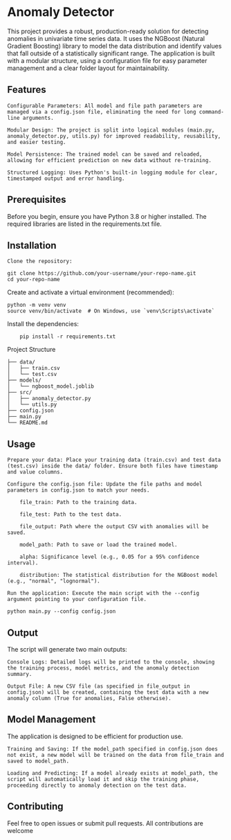 # Anomaly Detector

This project provides a robust, production-ready solution for detecting anomalies in univariate time series data. It uses the NGBoost (Natural Gradient Boosting) library to model the data distribution and identify values that fall outside of a statistically significant range. The application is built with a modular structure, using a configuration file for easy parameter management and a clear folder layout for maintainability.

## Features

    Configurable Parameters: All model and file path parameters are managed via a config.json file, eliminating the need for long command-line arguments.

    Modular Design: The project is split into logical modules (main.py, anomaly_detector.py, utils.py) for improved readability, reusability, and easier testing.

    Model Persistence: The trained model can be saved and reloaded, allowing for efficient prediction on new data without re-training.

    Structured Logging: Uses Python's built-in logging module for clear, timestamped output and error handling.

## Prerequisites

Before you begin, ensure you have Python 3.8 or higher installed. The required libraries are listed in the requirements.txt file.

## Installation

    Clone the repository:
```
git clone https://github.com/your-username/your-repo-name.git
cd your-repo-name
```

Create and activate a virtual environment (recommended):

```
python -m venv venv
source venv/bin/activate  # On Windows, use `venv\Scripts\activate`
```

Install the dependencies:

```
    pip install -r requirements.txt
```

Project Structure

```
├── data/
│   ├── train.csv
│   └── test.csv
├── models/
│   └── ngboost_model.joblib
├── src/
│   ├── anomaly_detector.py
│   └── utils.py
├── config.json
├── main.py
└── README.md
```

## Usage

    Prepare your data: Place your training data (train.csv) and test data (test.csv) inside the data/ folder. Ensure both files have timestamp and value columns.

    Configure the config.json file: Update the file paths and model parameters in config.json to match your needs.

        file_train: Path to the training data.

        file_test: Path to the test data.

        file_output: Path where the output CSV with anomalies will be saved.

        model_path: Path to save or load the trained model.

        alpha: Significance level (e.g., 0.05 for a 95% confidence interval).

        distribution: The statistical distribution for the NGBoost model (e.g., "normal", "lognormal").

    Run the application: Execute the main script with the --config argument pointing to your configuration file.

```
python main.py --config config.json
```

## Output

The script will generate two main outputs:

    Console Logs: Detailed logs will be printed to the console, showing the training process, model metrics, and the anomaly detection summary.

    Output File: A new CSV file (as specified in file_output in config.json) will be created, containing the test data with a new anomaly column (True for anomalies, False otherwise).

## Model Management

The application is designed to be efficient for production use.

    Training and Saving: If the model_path specified in config.json does not exist, a new model will be trained on the data from file_train and saved to model_path.

    Loading and Predicting: If a model already exists at model_path, the script will automatically load it and skip the training phase, proceeding directly to anomaly detection on the test data.

## Contributing

Feel free to open issues or submit pull requests. All contributions are welcome

